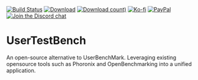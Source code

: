 [![Build Status](https://img.shields.io/github/actions/workflow/status/rcmaehl/UserTestBench/UTB.yml?branch=main)](https://github.com/rcmaehl/UserTestBench/actions?query=workflow%3AUTB)
[![Download](https://img.shields.io/github/v/release/rcmaehl/UserTestBench)](https://github.com/rcmaehl/UserTestBench/releases/latest/)
[![Download count)](https://img.shields.io/github/downloads/rcmaehl/UserTestBench/total?label=Downloads)](https://github.com/rcmaehl/UserTestBench/releases/latest/)
[![Ko-fi](https://img.shields.io/badge/Support%20me%20on-Ko--fi-FF5E5B.svg?logo=ko-fi)](https://ko-fi.com/rcmaehl)
[![PayPal](https://img.shields.io/badge/Donate%20on-PayPal-00457C.svg?logo=paypal)](https://www.paypal.com/donate/?hosted_button_id=YL5HFNEJAAMTL)
[![Join the Discord chat](https://img.shields.io/badge/Discord-chat-7289da.svg?&logo=discord)](https://discord.gg/uBnBcBx)

# UserTestBench
An open-source alternative to UserBenchMark.  Leveraging existing opensource tools such as Phoronix and OpenBenchmarking into a unified application.
